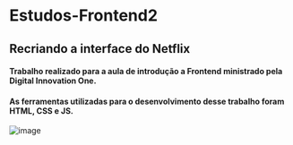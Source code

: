 # Estudos-Frontend2
## Recriando a interface do Netflix

#### Trabalho realizado para a aula de introdução a Frontend ministrado pela Digital Innovation One.
#### As ferramentas utilizadas para o desenvolvimento desse trabalho foram HTML, CSS e JS.

![image](https://user-images.githubusercontent.com/75373785/102247833-3b647300-3edf-11eb-8969-864bd186b334.png)

